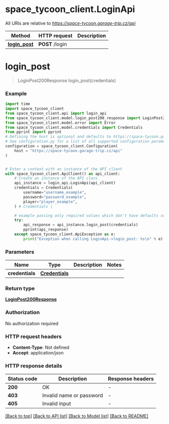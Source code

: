 # space_tycoon_client.LoginApi

All URIs are relative to *https://space-tycoon.garage-trip.cz/api*

Method | HTTP request | Description
------------- | ------------- | -------------
[**login_post**](LoginApi.md#login_post) | **POST** /login | 


# **login_post**
> LoginPost200Response login_post(credentials)



### Example


```python
import time
import space_tycoon_client
from space_tycoon_client.api import login_api
from space_tycoon_client.model.login_post200_response import LoginPost200Response
from space_tycoon_client.model.error import Error
from space_tycoon_client.model.credentials import Credentials
from pprint import pprint
# Defining the host is optional and defaults to https://space-tycoon.garage-trip.cz/api
# See configuration.py for a list of all supported configuration parameters.
configuration = space_tycoon_client.Configuration(
    host = "https://space-tycoon.garage-trip.cz/api"
)


# Enter a context with an instance of the API client
with space_tycoon_client.ApiClient() as api_client:
    # Create an instance of the API class
    api_instance = login_api.LoginApi(api_client)
    credentials = Credentials(
        username="username_example",
        password="password_example",
        player="player_example",
    ) # Credentials | 

    # example passing only required values which don't have defaults set
    try:
        api_response = api_instance.login_post(credentials)
        pprint(api_response)
    except space_tycoon_client.ApiException as e:
        print("Exception when calling LoginApi->login_post: %s\n" % e)
```


### Parameters

Name | Type | Description  | Notes
------------- | ------------- | ------------- | -------------
 **credentials** | [**Credentials**](Credentials.md)|  |

### Return type

[**LoginPost200Response**](LoginPost200Response.md)

### Authorization

No authorization required

### HTTP request headers

 - **Content-Type**: Not defined
 - **Accept**: application/json


### HTTP response details

| Status code | Description | Response headers |
|-------------|-------------|------------------|
**200** | OK |  -  |
**403** | Invalid name or password |  -  |
**405** | Invalid input |  -  |

[[Back to top]](#) [[Back to API list]](../README.md#documentation-for-api-endpoints) [[Back to Model list]](../README.md#documentation-for-models) [[Back to README]](../README.md)

